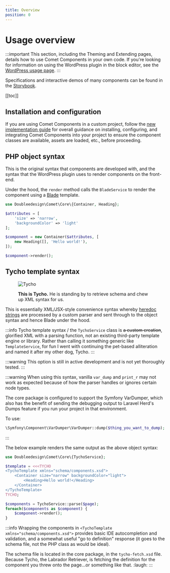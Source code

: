 ```yaml
---
title: Overview
position: 0
---
```


# Usage overview

:::important
This section, including the Theming and Extending pages, details how to use Comet Components in your own code. If you're looking for information on using the WordPress plugin in the block editor, see the [WordPress usage page](./wordpress.md).
:::

Specifications and interactive demos of many components can be found in the [Storybook](https://stroybook.cometcomponents.io).

[[toc]]

## Installation and configuration

If you are using Comet Components in a custom project, follow the [new implementation guide](../development-new/overview.md) for overall guidance on installing, configuring, and integrating Comet Components into your project to ensure the component classes are available, assets are loaded, etc., before proceeding.

## PHP object syntax

This is the original syntax that components are developed with, and the syntax that the WordPress plugin uses to render components on the front-end.

Under the hood, the `render` method calls the `BladeService` to render the component using a [Blade](https://laravel.com/docs/8.x/blade) template.

```php
use Doubleedesign\Comet\Core\{Container, Heading};

$attributes = [
	'size' => 'narrow',
	'backgroundColor' => 'light'
];

$component = new Container($attributes, [
	new Heading([], 'Hello world!'),
]);

$component->render();
```

## Tycho template syntax

<figure class="tycho-photo">

![Tycho](/tycho.png)

<figcaption class="tycho-photo-caption">
<strong>This is Tycho.</strong> He is standing by to retrieve schema and chew up XML syntax for us.</figcaption>
</figure>

This is essentially XML/JSX-style convenience syntax whereby [heredoc strings](https://www.php.net/manual/en/language.types.string.php#language.types.string.syntax.heredoc) are processed by a custom parser and sent through to the object syntax and hence Blade under the hood.

:::info
Tycho template syntax / the `TychoService` class is ~~a custom creation~~, glorified XML with a parsing function, not an existing third-party template engine or library. Rather than calling it something generic like `TemplateService`, for fun I went with continuing the pet-based alliteration and named it after my other dog, Tycho.
:::

:::warning
This option is still in active development and is not yet thoroughly tested.
:::

:::warning
When using this syntax, vanilla `var_dump` and `print_r` may not work as expected because of how the parser handles or ignores certain node types.

The core package is configured to support the Symfony VarDumper, which also has the benefit of sending the debugging output to Laravel Herd's Dumps feature if you run your project in that environment.

To use:
```php
\Symfony\Component\VarDumper\VarDumper::dump($thing_you_want_to_dump);
```
:::

The below example renders the same output as the above object syntax:

```php
use Doubleedesign\Comet\Core\{TychoService};

$template = <<<TYCHO
<TychoTemplate xmlns="schema/components.xsd">
	<Container size="narrow" backgroundColor="light">
		<Heading>Hello world!</Heading>
	</Container>
</TychoTemplate>
TYCHO;

$components = TychoService::parse($page);
foreach($components as $component) {
	$component->render();
}
```

:::info
Wrapping the components in `<TychoTemplate xmlns="schema/components.xsd">` provides basic IDE autocompletion and validation, and a somewhat useful "go to definition" response (it goes to the schema file, not the PHP class as would be ideal).

The schema file is located in the core package, in the `tycho-fetch.xsd` file. Because Tycho, the Labrador Retriever, is fetching the definition for the component you threw onto the page...or something like that. :laugh:
:::
